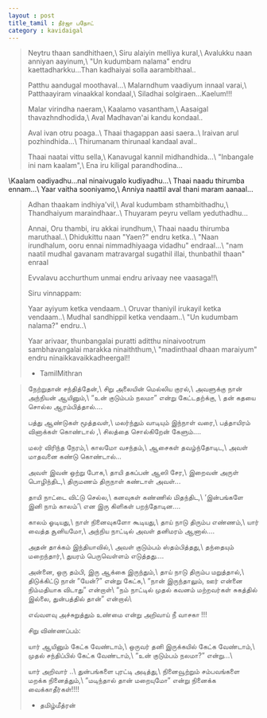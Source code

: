 ```yaml
---
layout : post
title_tamil : நீர்ஜா பநோட்
category : kavidaigal
---
```


<div id="english-poem">

>Neytru thaan sandhithaen,\\
Siru alaiyin melliya kural,\\
Avalukku naan anniyan aayinum,\\
"Un kudumbam nalama" endru kaettadharkku...Than kadhaiyai solla aarambithaal..
>
>Patthu aandugal moothaval...\\
Malarndhum vaadiyum innaal varai,\\
Patthaayiram vinaakkal kondaal,\\
Siladhai solgiraen...Kaelum!!!
>
>Malar virindha naeram,\\
Kaalamo vasantham,\\
Aasaigal thavazhndhodida,\\
Aval Madhavan'ai kandu kondaal..
>
>Aval ivan otru poaga..\\
Thaai thagappan aasi saera..\\
Iraivan arul pozhindhida...\\
Thirumanam thirunaal kandaal aval..
>
>Thaai naatai vittu sella,\\
Kanavugal kannil midhandhida...\\
"Inbangale ini nam kaalam",\\
Ena iru kiligal parandhodina...
>
\\Kaalam oadiyadhu...nal ninaivugalo kudiyadhu...\\
Thaai naadu thirumba ennam...\\
Yaar vaitha sooniyamo,\\
Anniya naattil aval thani maram aanaal...
>
>Adhan thaakam indhiya'vil,\\
Aval kudumbam sthambithadhu,\\
Thandhaiyum maraindhaar..\\
Thuyaram peyru vellam yeduthadhu...
>
>Annai, Oru thambi, iru akkai irundhum,\\
Thaai naadu thirumba maruthaal..\\
Dhidukittu naan "Yaen?" endru ketka..\\
"Naan irundhalum, ooru ennai nimmadhiyaaga vidadhu" endraal...\\
"nam naatil mudhal gavanam matravargal sugathil illai, thunbathil thaan" enraal
>
>Evvalavu acchurthum unmai endru arivaay nee vaasaga!!\\
>
>Siru vinnappam:
>
>Yaar ayiyum ketka vendaam..\\
Oruvar thaniyil irukayil ketka vendaam..\\
Mudhal sandhippil ketka vendaam..\\
"Un kudumbam nalama?" endru..\\
>
>Yaar arivaar, thunbangalai puratti aditthu ninaivootrum sambhavangalai marakka ninaiththum,\\
"madinthaal dhaan maraiyum" endru ninaikkavaikkadheergal!!
>
> - TamilMithran

</div>
<div id="tamil-poem">

>நேற்றுதான் சந்தித்தேன்,\\
சிறு அலையின் மெல்லிய குரல்,\\
அவளுக்கு நான் அந்நியன் ஆயினும்,\\
“உன் குடும்பம் நலமா” என்று கேட்டதற்க்கு, \\
தன் கதயை சொல்ல ஆரம்பித்தால்....
>
>பத்து ஆண்டுகள் மூத்தவள்,\\
மலர்ந்தும் வாடியும் இந்நாள் வரை,\\
பத்தாயிரம் வினாக்கள்  கொண்டால் ,\\
சிலத்தை சொல்கிறேன் கேளும்....
>
>மலர் விரிந்த நேரம்,\\
காலமோ வசந்தம்,\\
ஆசைகள் தவழ்ந்தோடிட,\\
அவள் மாதவனை கண்டு கொண்டால்...
>
>அவள் இவன் ஒற்று போக,\\
தாயி தகப்பன் ஆஸி சேர,\\
இறைவன் அருள் பொழிந்திட,\\
திருமணம் திருநாள் கண்டாள் அவள்...
>
>தாயி நாட்டை விட்டு செல்ல,\\
கனவுகள் கண்ணில் மிதந்திட,\\
‘இன்பங்களே இனி நாம் காலம்’\\
என இரு கிளிகள் பறந்தோடின....
>
>காலம் ஓடியது,\\
நாள் நினைவுகளோ கூடியது,\\
தாய் நாடு திரும்ப எண்ணம்,\\
யார் வைத்த சூனியமோ,\\
அந்நிய நாட்டில் அவள் தனிமரம் ஆனால்....
>
>அதன் தாக்கம் இந்தியாவில்,\\
அவள் குடும்பம் ஸ்தம்பித்தது,\\
தந்தையும் மறைந்தார்,\\
துயரம் பெருவெள்ளம் எடுத்தது....
>
>அன்னை, ஒரு தம்பி, இரு ஆக்கை இருந்தும்,\\
தாய் நாடு திரும்ப மறுத்தால்,\\
திடுக்கிட்டு நான் “யேன்?” என்று கேட்க,\\
“நான் இருந்தாலும், ஊர் என்னை நிம்மதியாக விடாது” என்றாள்\\
“நம் நாட்டில் முதல் கவனம் மற்றவர்கள் சுகத்தில் இல்லை, துன்பத்தில் தான்” என்றால்\\
>
>எவ்வளவு அச்சுறுத்தும் உண்மை என்று அறிவாய் நீ வாசகா !!!
>
>சிறு விண்ணப்பம்:
>
>யார் ஆயினும் கேட்க வேண்டாம்,\\
ஒருவர் தனி இருக்கயில் கேட்க வேண்டாம்,\\
முதல் சந்திப்பில் கேட்க வேண்டாம்,\\
“உன் குடும்பம் நலமா?” என்று...\\
>
>யார் அறிவார் ..\\
துன்பங்களை புரட்டி அடித்து,\\
நினைவூற்றும் சம்பவங்களை மறக்க நினைத்தும்,\\
“மடிந்தால் தான் மறையுமோ” என்று நினைக்க வைக்காதீர்கள்!!!!
>
> -	தமிழ்மீத்ரன்

</div>
